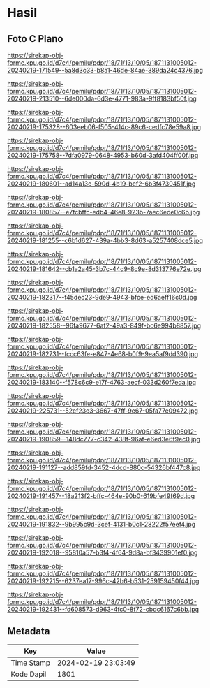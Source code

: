 # Hasil

## Foto C Plano

https://sirekap-obj-formc.kpu.go.id/d7c4/pemilu/pdpr/18/71/13/10/05/1871131005012-20240219-171549--5a8d3c33-b8a1-46de-84ae-389da24c4376.jpg

https://sirekap-obj-formc.kpu.go.id/d7c4/pemilu/pdpr/18/71/13/10/05/1871131005012-20240219-213510--6de000da-6d3e-4771-983a-9ff8183bf50f.jpg

https://sirekap-obj-formc.kpu.go.id/d7c4/pemilu/pdpr/18/71/13/10/05/1871131005012-20240219-175328--603eeb06-f505-414c-89c6-cedfc78e59a8.jpg

https://sirekap-obj-formc.kpu.go.id/d7c4/pemilu/pdpr/18/71/13/10/05/1871131005012-20240219-175758--7dfa0979-0648-4953-b60d-3afd404ff00f.jpg

https://sirekap-obj-formc.kpu.go.id/d7c4/pemilu/pdpr/18/71/13/10/05/1871131005012-20240219-180601--ad14a13c-590d-4b19-bef2-6b3f4730451f.jpg

https://sirekap-obj-formc.kpu.go.id/d7c4/pemilu/pdpr/18/71/13/10/05/1871131005012-20240219-180857--e7fcbffc-edb4-46e8-923b-7aec6ede0c6b.jpg

https://sirekap-obj-formc.kpu.go.id/d7c4/pemilu/pdpr/18/71/13/10/05/1871131005012-20240219-181255--c6b1d627-439a-4bb3-8d63-a5257408dce5.jpg

https://sirekap-obj-formc.kpu.go.id/d7c4/pemilu/pdpr/18/71/13/10/05/1871131005012-20240219-181642--cb1a2a45-3b7c-44d9-8c9e-8d313776e72e.jpg

https://sirekap-obj-formc.kpu.go.id/d7c4/pemilu/pdpr/18/71/13/10/05/1871131005012-20240219-182317--f45dec23-9de9-4943-bfce-ed6aeff16c0d.jpg

https://sirekap-obj-formc.kpu.go.id/d7c4/pemilu/pdpr/18/71/13/10/05/1871131005012-20240219-182558--96fa9677-6af2-49a3-849f-bc6e994b8857.jpg

https://sirekap-obj-formc.kpu.go.id/d7c4/pemilu/pdpr/18/71/13/10/05/1871131005012-20240219-182731--fccc63fe-e847-4e68-b0f9-9ea5af9dd390.jpg

https://sirekap-obj-formc.kpu.go.id/d7c4/pemilu/pdpr/18/71/13/10/05/1871131005012-20240219-183140--f578c6c9-e17f-4763-aecf-033d260f7eda.jpg

https://sirekap-obj-formc.kpu.go.id/d7c4/pemilu/pdpr/18/71/13/10/05/1871131005012-20240219-225731--52ef23e3-3667-47ff-9e67-05fa77e09472.jpg

https://sirekap-obj-formc.kpu.go.id/d7c4/pemilu/pdpr/18/71/13/10/05/1871131005012-20240219-190859--148dc777-c342-438f-96af-e6ed3e6f9ec0.jpg

https://sirekap-obj-formc.kpu.go.id/d7c4/pemilu/pdpr/18/71/13/10/05/1871131005012-20240219-191127--add859fd-3452-4dcd-880c-54326bf447c8.jpg

https://sirekap-obj-formc.kpu.go.id/d7c4/pemilu/pdpr/18/71/13/10/05/1871131005012-20240219-191457--18a213f2-bffc-464e-90b0-619bfe49f69d.jpg

https://sirekap-obj-formc.kpu.go.id/d7c4/pemilu/pdpr/18/71/13/10/05/1871131005012-20240219-191832--9b995c9d-3cef-4131-b0c1-28222f57eef4.jpg

https://sirekap-obj-formc.kpu.go.id/d7c4/pemilu/pdpr/18/71/13/10/05/1871131005012-20240219-192018--95810a57-b3f4-4f64-9d8a-bf3439901ef0.jpg

https://sirekap-obj-formc.kpu.go.id/d7c4/pemilu/pdpr/18/71/13/10/05/1871131005012-20240219-192215--6237ea17-996c-42b6-b531-259159450f44.jpg

https://sirekap-obj-formc.kpu.go.id/d7c4/pemilu/pdpr/18/71/13/10/05/1871131005012-20240219-192431--fd608573-d963-4fc0-8f72-cbdc6167c6bb.jpg


## Metadata

| Key        | Value               |
| ---------- | ------------------- |
| Time Stamp | 2024-02-19 23:03:49 |
| Kode Dapil | 1801                |



